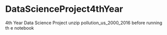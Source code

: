# DataScienceProject4thYear
4th Year Data Science Project
unzip pollution_us_2000_2016 before running th e notebook
